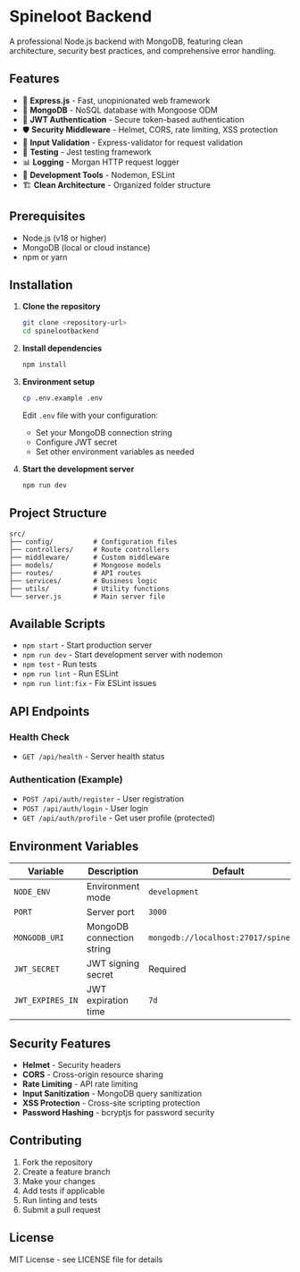# Spineloot Backend

A professional Node.js backend with MongoDB, featuring clean architecture, security best practices, and comprehensive error handling.

## Features

- 🚀 **Express.js** - Fast, unopinionated web framework
- 🍃 **MongoDB** - NoSQL database with Mongoose ODM
- 🔐 **JWT Authentication** - Secure token-based authentication
- 🛡️ **Security Middleware** - Helmet, CORS, rate limiting, XSS protection
- 📝 **Input Validation** - Express-validator for request validation
- 🧪 **Testing** - Jest testing framework
- 📊 **Logging** - Morgan HTTP request logger
- 🔧 **Development Tools** - Nodemon, ESLint
- 🏗️ **Clean Architecture** - Organized folder structure

## Prerequisites

- Node.js (v18 or higher)
- MongoDB (local or cloud instance)
- npm or yarn

## Installation

1. **Clone the repository**
   ```bash
   git clone <repository-url>
   cd spinelootbackend
   ```

2. **Install dependencies**
   ```bash
   npm install
   ```

3. **Environment setup**
   ```bash
   cp .env.example .env
   ```
   
   Edit `.env` file with your configuration:
   - Set your MongoDB connection string
   - Configure JWT secret
   - Set other environment variables as needed

4. **Start the development server**
   ```bash
   npm run dev
   ```

## Project Structure

```
src/
├── config/          # Configuration files
├── controllers/     # Route controllers
├── middleware/      # Custom middleware
├── models/          # Mongoose models
├── routes/          # API routes
├── services/        # Business logic
├── utils/           # Utility functions
└── server.js        # Main server file
```

## Available Scripts

- `npm start` - Start production server
- `npm run dev` - Start development server with nodemon
- `npm test` - Run tests
- `npm run lint` - Run ESLint
- `npm run lint:fix` - Fix ESLint issues

## API Endpoints

### Health Check
- `GET /api/health` - Server health status

### Authentication (Example)
- `POST /api/auth/register` - User registration
- `POST /api/auth/login` - User login
- `GET /api/auth/profile` - Get user profile (protected)

## Environment Variables

| Variable | Description | Default |
|----------|-------------|---------|
| `NODE_ENV` | Environment mode | `development` |
| `PORT` | Server port | `3000` |
| `MONGODB_URI` | MongoDB connection string | `mongodb://localhost:27017/spineloot` |
| `JWT_SECRET` | JWT signing secret | Required |
| `JWT_EXPIRES_IN` | JWT expiration time | `7d` |

## Security Features

- **Helmet** - Security headers
- **CORS** - Cross-origin resource sharing
- **Rate Limiting** - API rate limiting
- **Input Sanitization** - MongoDB query sanitization
- **XSS Protection** - Cross-site scripting protection
- **Password Hashing** - bcryptjs for password security

## Contributing

1. Fork the repository
2. Create a feature branch
3. Make your changes
4. Add tests if applicable
5. Run linting and tests
6. Submit a pull request

## License

MIT License - see LICENSE file for details
